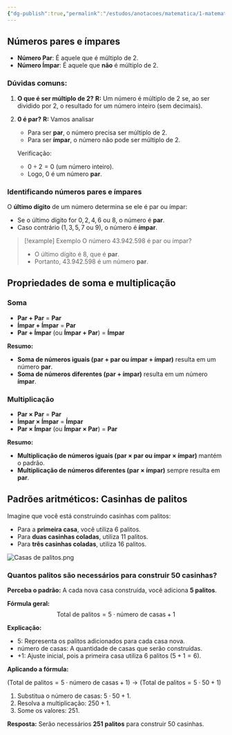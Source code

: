 ```yaml
---
{"dg-publish":true,"permalink":"/estudos/anotacoes/matematica/1-matematica-fundamental/3-algebra/3-3-padroes-aritmeticos/","updated":"2025-03-08T18:09:44.496-03:00"}
---
```


## Números pares e ímpares

- **Número Par**: É aquele que é múltiplo de $2$.
- **Número Ímpar**: É aquele que **não** é múltiplo de $2$.

### Dúvidas comuns: 

1. **O que é ser múltiplo de $2$?**
	**R:** Um número é múltiplo de $2$ se, ao ser dividido por $2$, o resultado for um número inteiro (sem decimais).

2. **$0$ é par?**
	**R:** Vamos analisar
	- Para ser **par**, o número precisa ser múltiplo de $2$.
	- Para ser **ímpar**, o número não pode ser múltiplo de $2$.
	  
	Verificação:
	
	- $0 \div 2 = 0$ (um número inteiro).
	- Logo, $0$ é um número **par**.

### Identificando números pares e ímpares

O **último dígito** de um número determina se ele é par ou ímpar:

- Se o último dígito for $0, 2, 4, 6$ ou $8$, o número é **par**.
- Caso contrário ($1, 3, 5, 7$ ou $9$), o número é **ímpar**.

> [!example] Exemplo
> O número $43.942.598$ é par ou ímpar?
> - O último dígito é $8$, que é **par**.
> - Portanto, $43.942.598$ é um número **par**.

## Propriedades de soma e multiplicação

### Soma

- **Par + Par** = **Par**
- **Ímpar + Ímpar** = **Par**
- **Par + Ímpar** (ou **Ímpar + Par**) = **Ímpar**

**Resumo:**

- **Soma de números iguais (par + par ou ímpar + ímpar)** resulta em um número **par**.
- **Soma de números diferentes (par + ímpar)** resulta em um número **ímpar**.

### Multiplicação

- **Par × Par** = **Par**
- **Ímpar × Ímpar** = **Ímpar**
- **Par × Ímpar** (ou **Ímpar × Par**) = **Par**

**Resumo:**

- **Multiplicação de números iguais (par × par ou ímpar × ímpar)** mantém o padrão.
- **Multiplicação de números diferentes (par × ímpar)** sempre resulta em **par**.

## Padrões aritméticos: Casinhas de palitos

Imagine que você está construindo casinhas com palitos:

- Para a **primeira casa**, você utiliza $6$ palitos.
- Para **duas casinhas coladas**, utiliza $11$ palitos.
- Para **três casinhas coladas**, utiliza $16$ palitos.

![Casas de palitos.png](/img/user/assets/Notas/Matem%C3%A1tica%20e%20Natureza/1.%20Matem%C3%A1tica%20-%20Fundamental/3.%20%C3%81lgebra/Casas%20de%20palitos.png)

### Quantos palitos são necessários para construir $50$ casinhas?

**Perceba o padrão:** A cada nova casa construída, você adiciona **5 palitos**.

**Fórmula geral:** $$\text{Total de palitos} = 5 \cdot \text{número de casas} + 1$$

**Explicação:**

- $5$: Representa os palitos adicionados para cada casa nova.
- $\text{número de casas}$: A quantidade de casas que serão construídas.
- $+1$: Ajuste inicial, pois a primeira casa utiliza $6$ palitos ($5 + 1 = 6$).

**Aplicando a fórmula:** 

$(\text{Total de palitos} = 5 \cdot \text{número de casas} + 1) \rightarrow (\text{Total de palitos} = 5 \cdot 50 + 1)$

1. Substitua o número de casas: $5 \cdot 50 + 1$.
2. Resolva a multiplicação: $250 + 1$.
3. Some os valores: $251$.

**Resposta:** Serão necessários **$251$ palitos** para construir $50$ casinhas.
